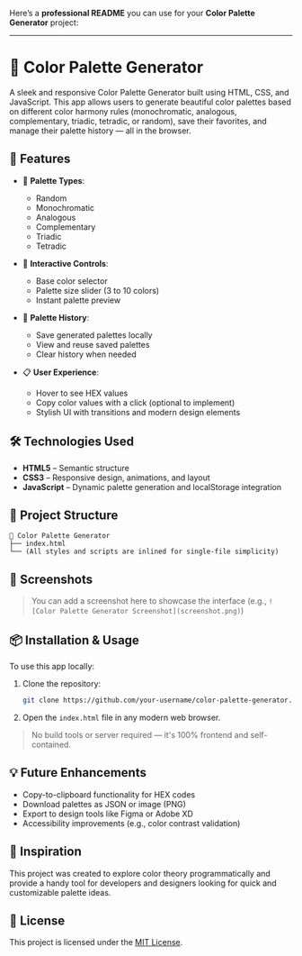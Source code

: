 Here’s a **professional README** you can use for your **Color Palette Generator** project:

---

# 🎨 Color Palette Generator

A sleek and responsive Color Palette Generator built using HTML, CSS, and JavaScript. This app allows users to generate beautiful color palettes based on different color harmony rules (monochromatic, analogous, complementary, triadic, tetradic, or random), save their favorites, and manage their palette history — all in the browser.

## 🚀 Features

* 🎯 **Palette Types**:

  * Random
  * Monochromatic
  * Analogous
  * Complementary
  * Triadic
  * Tetradic

* 🎨 **Interactive Controls**:

  * Base color selector
  * Palette size slider (3 to 10 colors)
  * Instant palette preview

* 💾 **Palette History**:

  * Save generated palettes locally
  * View and reuse saved palettes
  * Clear history when needed

* 📋 **User Experience**:

  * Hover to see HEX values
  * Copy color values with a click (optional to implement)
  * Stylish UI with transitions and modern design elements

## 🛠️ Technologies Used

* **HTML5** – Semantic structure
* **CSS3** – Responsive design, animations, and layout
* **JavaScript** – Dynamic palette generation and localStorage integration

## 📂 Project Structure

```
📁 Color Palette Generator
├── index.html
└── (All styles and scripts are inlined for single-file simplicity)
```

## 📸 Screenshots

> You can add a screenshot here to showcase the interface
> (e.g., `![Color Palette Generator Screenshot](screenshot.png)`)

## 📦 Installation & Usage

To use this app locally:

1. Clone the repository:

   ```bash
   git clone https://github.com/your-username/color-palette-generator.git
   ```

2. Open the `index.html` file in any modern web browser.

> No build tools or server required — it's 100% frontend and self-contained.

## 💡 Future Enhancements

* Copy-to-clipboard functionality for HEX codes
* Download palettes as JSON or image (PNG)
* Export to design tools like Figma or Adobe XD
* Accessibility improvements (e.g., color contrast validation)

## 🧠 Inspiration

This project was created to explore color theory programmatically and provide a handy tool for developers and designers looking for quick and customizable palette ideas.

## 📃 License

This project is licensed under the [MIT License](LICENSE).
